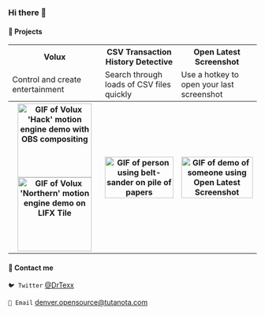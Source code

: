 ### Hi there 👋

#### 🤖 Projects

<table>
  <tr>
    <th>Volux</th>
    <th>CSV Transaction History Detective</th>
    <th>Open Latest Screenshot</th>
  </tr>
  <tr>
    <td>Control and create entertainment</td>
    <td>Search through loads of CSV files quickly</td>
    <td>Use a hotkey to open your last screenshot</td>
  </tr>
  <tr>
    <th>
      <a href="https://gitlab.com/volux/volux">
        <img src="https://i.imgur.com/08MaUYg.gif" alt="GIF of Volux 'Hack' motion engine demo with OBS compositing" width="150px">
      </a>
      <a href="https://gitlab.com/volux/volux">
        <img src="https://i.imgur.com/39QAfUc.gif" alt="GIF of Volux 'Northern' motion engine demo on LIFX Tile" width="150px">
      </a>
    </th>
    <th>
      <a href="https://gitlab.com/DrTexx/csv-transaction-history-detective">
        <img src="https://i.imgur.com/UQtyomQ.gif" alt="GIF of person using belt-sander on pile of papers" width="100%">
      </a>
    </th>
    <th>
      <a href="https://gitlab.com/DrTexx/open-latest-screenshot">
        <img src="https://i.imgur.com/vG64LH6.gif" alt="GIF of demo of someone using Open Latest Screenshot" width="100%">
      </a>
    </th>
  </tr>
</table>

#### 🌱 Contact me

`🐦 Twitter` [@DrTexx](https://twitter.com/DrTexx)

`📨 Email` [denver.opensource@tutanota.com](mailto:denver.opensource@tutanota.com)

<!--
**DrTexx/DrTexx** is a ✨ _special_ ✨ repository because its `README.md` (this file) appears on your GitHub profile.

Here are some ideas to get you started:

- 🔭 I’m currently working on ...
- 🌱 I’m currently learning ...
- 👯 I’m looking to collaborate on ...
- 🤔 I’m looking for help with ...
- 💬 Ask me about ...
- 📫 How to reach me: ...
- 😄 Pronouns: ...
- ⚡ Fun fact: ...
-->
